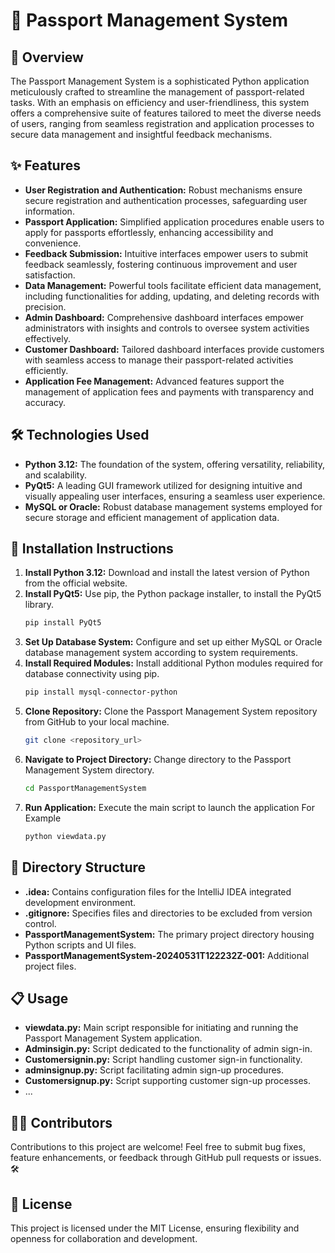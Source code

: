 # 🛂 Passport Management System

## 📝 Overview
The Passport Management System is a sophisticated Python application meticulously crafted to streamline the management of passport-related tasks. With an emphasis on efficiency and user-friendliness, this system offers a comprehensive suite of features tailored to meet the diverse needs of users, ranging from seamless registration and application processes to secure data management and insightful feedback mechanisms.

## ✨ Features
- **User Registration and Authentication:** Robust mechanisms ensure secure registration and authentication processes, safeguarding user information.
- **Passport Application:** Simplified application procedures enable users to apply for passports effortlessly, enhancing accessibility and convenience.
- **Feedback Submission:** Intuitive interfaces empower users to submit feedback seamlessly, fostering continuous improvement and user satisfaction.
- **Data Management:** Powerful tools facilitate efficient data management, including functionalities for adding, updating, and deleting records with precision.
- **Admin Dashboard:** Comprehensive dashboard interfaces empower administrators with insights and controls to oversee system activities effectively.
- **Customer Dashboard:** Tailored dashboard interfaces provide customers with seamless access to manage their passport-related activities efficiently.
- **Application Fee Management:** Advanced features support the management of application fees and payments with transparency and accuracy.

## 🛠️ Technologies Used
- **Python 3.12:** The foundation of the system, offering versatility, reliability, and scalability.
- **PyQt5:** A leading GUI framework utilized for designing intuitive and visually appealing user interfaces, ensuring a seamless user experience.
- **MySQL or Oracle:** Robust database management systems employed for secure storage and efficient management of application data.

## 🚀 Installation Instructions
1. **Install Python 3.12:** Download and install the latest version of Python from the official website.
2. **Install PyQt5:** Use pip, the Python package installer, to install the PyQt5 library.
    ```bash
    pip install PyQt5
    ```
3. **Set Up Database System:** Configure and set up either MySQL or Oracle database management system according to system requirements.
4. **Install Required Modules:** Install additional Python modules required for database connectivity using pip.
    ```bash
    pip install mysql-connector-python
    ```
5. **Clone Repository:** Clone the Passport Management System repository from GitHub to your local machine.
    ```bash
    git clone <repository_url>
    ```
6. **Navigate to Project Directory:** Change directory to the Passport Management System directory.
    ```bash
    cd PassportManagementSystem
    ```
7. **Run Application:** Execute the main script to launch the application For Example
    ```bash 
    python viewdata.py
    ```

## 📂 Directory Structure
- **.idea:** Contains configuration files for the IntelliJ IDEA integrated development environment.
- **.gitignore:** Specifies files and directories to be excluded from version control.
- **PassportManagementSystem:** The primary project directory housing Python scripts and UI files.
- **PassportManagementSystem-20240531T122232Z-001:** Additional project files.

## 📋 Usage
- **viewdata.py:** Main script responsible for initiating and running the Passport Management System application.
- **Adminsigin.py:** Script dedicated to the functionality of admin sign-in.
- **Customersignin.py:** Script handling customer sign-in functionality.
- **adminsignup.py:** Script facilitating admin sign-up procedures.
- **Customersignup.py:** Script supporting customer sign-up processes.
- ...

## 👩‍💻 Contributors

Contributions to this project are welcome! Feel free to submit bug fixes, feature enhancements, or feedback through GitHub pull requests or issues. 🛠️

## 📄 License
This project is licensed under the MIT License, ensuring flexibility and openness for collaboration and development.
